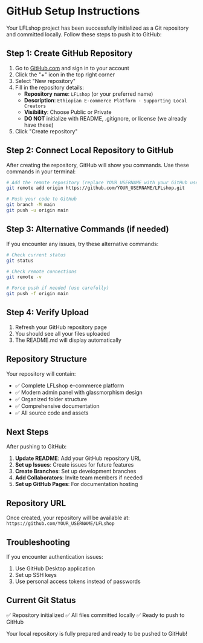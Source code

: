 # GitHub Setup Instructions

Your LFLshop project has been successfully initialized as a Git repository and committed locally. Follow these steps to push it to GitHub:

## Step 1: Create GitHub Repository

1. Go to [GitHub.com](https://github.com) and sign in to your account
2. Click the "+" icon in the top right corner
3. Select "New repository"
4. Fill in the repository details:
   - **Repository name**: `LFLshop` (or your preferred name)
   - **Description**: `Ethiopian E-commerce Platform - Supporting Local Creators`
   - **Visibility**: Choose Public or Private
   - **DO NOT** initialize with README, .gitignore, or license (we already have these)
5. Click "Create repository"

## Step 2: Connect Local Repository to GitHub

After creating the repository, GitHub will show you commands. Use these commands in your terminal:

```bash
# Add the remote repository (replace YOUR_USERNAME with your GitHub username)
git remote add origin https://github.com/YOUR_USERNAME/LFLshop.git

# Push your code to GitHub
git branch -M main
git push -u origin main
```

## Step 3: Alternative Commands (if needed)

If you encounter any issues, try these alternative commands:

```bash
# Check current status
git status

# Check remote connections
git remote -v

# Force push if needed (use carefully)
git push -f origin main
```

## Step 4: Verify Upload

1. Refresh your GitHub repository page
2. You should see all your files uploaded
3. The README.md will display automatically

## Repository Structure

Your repository will contain:
- ✅ Complete LFLshop e-commerce platform
- ✅ Modern admin panel with glassmorphism design
- ✅ Organized folder structure
- ✅ Comprehensive documentation
- ✅ All source code and assets

## Next Steps

After pushing to GitHub:

1. **Update README**: Add your GitHub repository URL
2. **Set up Issues**: Create issues for future features
3. **Create Branches**: Set up development branches
4. **Add Collaborators**: Invite team members if needed
5. **Set up GitHub Pages**: For documentation hosting

## Repository URL

Once created, your repository will be available at:
`https://github.com/YOUR_USERNAME/LFLshop`

## Troubleshooting

If you encounter authentication issues:
1. Use GitHub Desktop application
2. Set up SSH keys
3. Use personal access tokens instead of passwords

## Current Git Status

✅ Repository initialized
✅ All files committed locally
✅ Ready to push to GitHub

Your local repository is fully prepared and ready to be pushed to GitHub!